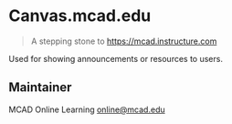 # Canvas.mcad.edu

> A stepping stone to https://mcad.instructure.com

Used for showing announcements or resources to users.

## Maintainer

MCAD Online Learning
[online@mcad.edu](mailto:online@mcad.edu)
